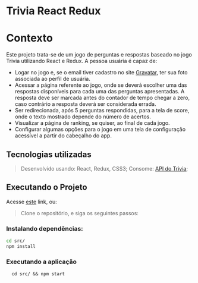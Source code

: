 # Trivia React Redux

# Contexto

Este projeto trata-se de um jogo de perguntas e respostas baseado no jogo Trivia utilizando React e Redux. A pessoa usuária é capaz de:

 - Logar no jogo e, se o email tiver cadastro no site [Gravatar](https://pt.gravatar.com/), ter sua foto associada ao perfil de usuária.
  - Acessar a página referente ao jogo, onde se deverá escolher uma das respostas disponíveis para cada uma das perguntas apresentadas. A resposta deve ser marcada antes do contador de tempo chegar a zero, caso contrário a resposta deverá ser considerada errada.
  - Ser redirecionada, após 5 perguntas respondidas, para a tela de score, onde o texto mostrado depende do número de acertos.
  - Visualizar a página de ranking, se quiser, ao final de cada jogo.
  - Configurar algumas opções para o jogo em uma tela de configuração acessível a partir do cabeçalho do app.

## Tecnologias utilizadas

> Desenvolvido usando: React, Redux, CSS3;
> Consome: [API do Trivia](https://opentdb.com/api_config.php);

## Executando o Projeto

Acesse [este](https://caiocavalcante063.github.io/Trivia-React-Redux/) link, ou:

> Clone o repositório, e siga os seguintes passos:

### Instalando dependências:
```bash
cd src/
npm install
``` 
### Executando a aplicação

  ```
    cd src/ && npm start
  ```
